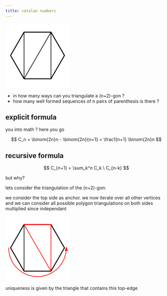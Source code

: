 ```yaml
---
title: catalan numbers
---
```


![cat](/res/cat1.png)

- in how many ways can you triangulate a (n+2)-gon ?
- how many well formed sequences of n pairs of parenthesis is there ?

## explicit formula

you into math ? here you go

$$
C_n = \binom{2n}n - \binom{2n}{n+1} = \frac1{n+1} \binom{2n}n
$$

## recursive formula

$$
C_{n+1} = \sum_k^n C_k \ C_{n-k}
$$

but why?

lets consider the triangulation of the (n+2)-gon:

we consider the top side as anchor.
we now iterate over all other vertices
and we can consider all possible polygon triangulations on both sides
multiplied since independant

![cat](/res/cat2.png)

uniqueness is given by the triangle that contains this top-edge

<script src='https://cdnjs.cloudflare.com/ajax/libs/mathjax/2.7.5/MathJax.js?config=TeX-MML-AM_CHTML' async></script>
